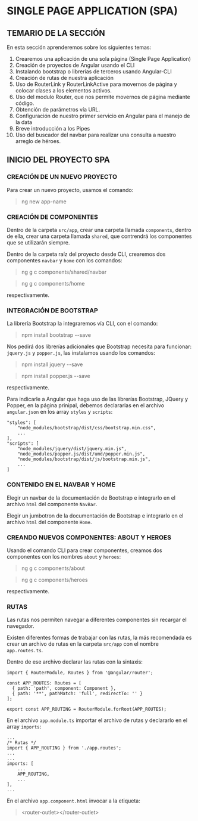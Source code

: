 # SINGLE PAGE APPLICATION (SPA)

## TEMARIO DE LA SECCIÓN

En esta sección aprenderemos sobre los siguientes temas:

1. Crearemos una aplicación de una sola página (Single Page Application)
2. Creación de proyectos de Angular usando el CLI
3. Instalando bootstrap o librerías de terceros usando Angular-CLI
4. Creación de rutas de nuestra aplicación
5. Uso de RouterLink y RouterLinkActive para movernos de página y colocar clases a los elementos activos.
6. Uso del modulo Router, que nos permite movernos de página mediante código.
7. Obtención de parámetros vía URL.
8. Configuración de nuestro primer servicio en Angular para el manejo de la data
9. Breve introducción a los Pipes
10. Uso del buscador del navbar para realizar una consulta a nuestro arreglo de héroes.

## INICIO DEL PROYECTO SPA

### CREACIÓN DE UN NUEVO PROYECTO

Para crear un nuevo proyecto, usamos el comando:

> ng new app-name

### CREACIÓN DE COMPONENTES

Dentro de la carpeta `src/app`, crear una carpeta llamada `components`, dentro de ella, crear una carpeta llamada `shared`, que contrendrá los componentes que se utilizarán siempre.

Dentro de la carpeta raíz del proyecto desde CLI, crearemos dos componentes `navbar` y `home` con los comandos:

> ng g c components/shared/navbar

> ng g c components/home

respectivamente.

### INTEGRACIÓN DE BOOTSTRAP

La librería Bootstrap la integraremos vía CLI, con el comando:

> npm install bootstrap --save

Nos pedirá dos librerías adicionales que Bootstrap necesita para funcionar: `jquery.js` y `popper.js`, las instalamos usando los comandos:

> npm install jquery --save

> npm install popper.js --save

respectivamente.

Para indicarle a Angular que haga uso de las librerías Bootstrap, JQuery y Popper, en la página prinipal, debemos declararlas en el archivo `angular.json` en los array `styles` y `scripts`:

    "styles": [
        "node_modules/bootstrap/dist/css/bootstrap.min.css",
        ...
    ],
    "scripts": [
        "node_modules/jquery/dist/jquery.min.js",
        "node_modules/popper.js/dist/umd/popper.min.js",
        "node_modules/bootstrap/dist/js/bootstrap.min.js",
        ...
    ]

### CONTENIDO EN EL NAVBAR Y HOME

Elegir un navbar de la documentación de Bootstrap e integrarlo en el archivo `html` del componente `NavBar`.

Elegir un jumbotron de la documentación de Bootstrap e integrarlo en el archivo `html` del componente `Home`.

### CREANDO NUEVOS COMPONENTES: ABOUT Y HEROES

Usando el comando CLI para crear componentes, creamos dos componentes con los nombres `about` y `heroes`:

> ng g c components/about

> ng g c components/heroes

respectivamente.

### RUTAS

Las rutas nos permiten navegar a diferentes componentes sin recargar el navegador.

Existen diferentes formas de trabajar con las rutas, la más recomendada es crear un archivo de rutas en la carpeta `src/app` con el nombre `app.routes.ts`.

Dentro de ese archivo declarar las rutas con la sintaxis:

~~~
import { RouterModule, Routes } from '@angular/router';

const APP_ROUTES: Routes = [
  { path: 'path', component: Component },
  { path: '**', pathMatch: 'full', redirectTo: '' }
];

export const APP_ROUTING = RouterModule.forRoot(APP_ROUTES);
~~~

En el archivo `app.module.ts` importar el archivo de rutas y declararlo en el array `imports`:

    ...
    /* Rutas */
    import { APP_ROUTING } from './app.routes';
    ...
    ...
    imports: [
        ...
        APP_ROUTING,
        ...
    ],
    ...

En el archivo `app.component.html` invocar a la etiqueta:
> \<router-outlet>\</router-outlet>

